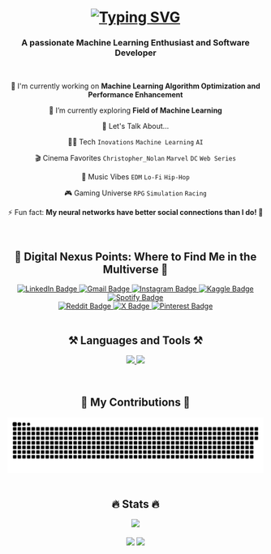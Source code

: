 <h1 align="center">
    <a href="https://git.io/typing-svg"><img src="https://readme-typing-svg.demolab.com?    font=Fira+Code&size=35&center=true&vCenter=true&color=FF3DFB&width=600&pause=1000&lines=Hi%2C+I+am++Ayush+Sahu!;NeXuS+to+the+Digital+Realm" alt="Typing SVG" /></a>
</h1>

<h3 align="center">A passionate Machine Learning Enthusiast and Software Developer </h3>
  
<br/>

<div align="center">

🔭 I'm currently working on **Machine Learning Algorithm Optimization and Performance Enhancement**

🌱 I’m currently exploring **Field of Machine Learning**

💬 Let's Talk About...

👨‍💻 Tech
`Inovations` `Machine Learning` `AI`

🎬 Cinema Favorites
`Christopher_Nolan` `Marvel` `DC` `Web Series`

🎵 Music Vibes
`EDM` `Lo-Fi` `Hip-Hop`

🎮 Gaming Universe
`RPG` `Simulation` `Racing`

⚡ Fun fact: **My neural networks have better social connections than I do! 🤖**

<br/>
<h2 align="center">🌌 Digital Nexus Points: Where to Find Me in the Multiverse 🌠</h2>

<div align="center">

<a href="https://www.linkedin.com/in/ayush-sahu-7699b91b6/" target="_blank">
  <img src="https://img.shields.io/badge/LinkedIn-0077B5?style=for-the-badge&logo=linkedin&logoColor=white" alt="LinkedIn Badge"/>
</a>  
<a href="mailto:ayush.sahu0621@gmail.com" target="_blank">
  <img src="https://img.shields.io/badge/Gmail-D14836?style=for-the-badge&logo=gmail&logoColor=white" alt="Gmail Badge"/>
</a>
<a href="https://www.instagram.com/a_y_u_s_h_0621/" target="_blank">
  <img src="https://img.shields.io/badge/Instagram-E4405F?style=for-the-badge&logo=instagram&logoColor=white" alt="Instagram Badge"/>
</a>
<a href="https://www.kaggle.com/nexus0621" target="_blank">
  <img src="https://img.shields.io/badge/Kaggle-20BEFF?style=for-the-badge&logo=kaggle&logoColor=white" alt="Kaggle Badge"/>
</a>
<a href="https://open.spotify.com/user/y5oexngivg3h0s6x3d3vhevzz" target="_blank">
  <img src="https://img.shields.io/badge/Spotify-1ED760?&style=for-the-badge&logo=spotify&logoColor=white" alt="Spotify Badge"/>
</a>
<br/>
<a href="https://www.reddit.com/user/NeXuS0602/" target="_blank">
  <img src="https://img.shields.io/badge/Reddit-FF4500?style=for-the-badge&logo=reddit&logoColor=white" alt="Reddit Badge"/>
</a>
<a href="https://x.com/Nexus0602" target="_blank">
  <img src="https://img.shields.io/badge/X-000000?style=for-the-badge&logo=x&logoColor=white" alt="X Badge"/>
</a>
<a href="https://in.pinterest.com/aks507101/" target="_blank">
  <img src="https://img.shields.io/badge/Pinterest-%23E60023.svg?&style=for-the-badge&logo=Pinterest&logoColor=white" alt="Pinterest Badge"/>
</a>

</div>

<br/>
<h2 align="center">⚒️ Languages and Tools ⚒️</h3>
<p align="center">
  <a href="https://skillicons.dev">
    <img src="https://skillicons.dev/icons?i=python,c,cpp,html,css,mysql" />
    <img src="https://skillicons.dev/icons?i=git,vscode,pycharm,ps,pr,ae,xd,anaconda,tensorflow,pytorch" />
  </a>
</p>

<br/>
<h2 align="center">🐍 My Contributions 🐍</h2>
<div align="center">
  <img alt="snake eating my contributions" src="https://raw.githubusercontent.com/NeXuSuss/NeXuSuss/output/github-contribution-grid-snake.svg" />
</div>

<br/>
<h2 align="center">🔥 Stats 🔥</h2>
<div align="center">
  <img src="https://github-readme-streak-stats.herokuapp.com/?user=NeXuSuss&theme=radical&hide_border=true" />
</div>

<br/>
<div align="center">
  <img src="https://github-readme-stats.vercel.app/api?username=NeXuSuss&show_icons=true&theme=radical&hide_border=true" />
  <img src="https://github-readme-stats.vercel.app/api/top-langs/?username=NeXuSuss&layout=compact&theme=radical&hide_border=true" />
</div>